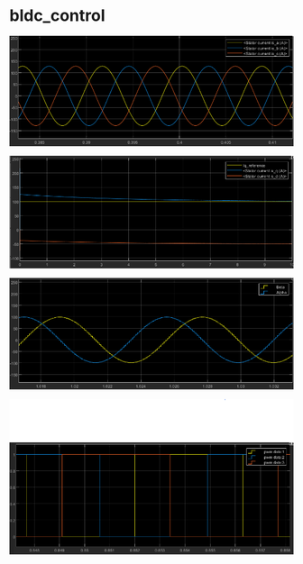 # bldc_control

![Alt text](https://github.com/hidayetersindursun/bldc_control/blob/main/results/Iabc.png "stator a,b,c currents")


![Alt text](https://github.com/hidayetersindursun/bldc_control/blob/main/results/Iq-Id-Iref.png "reference q current vs stator q &d currents")


![Alt text](https://github.com/hidayetersindursun/bldc_control/blob/main/results/alpha-beta.png "alpha-beta angle versus time")


![Alt text](https://github.com/hidayetersindursun/bldc_control/blob/main/results/pwm.png "pwm signal")
